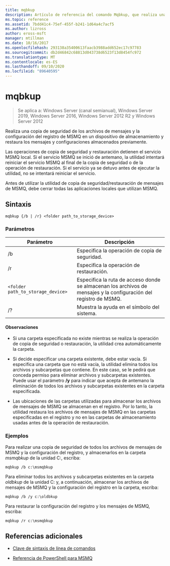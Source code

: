```yaml
---
title: mqbkup
description: Artículo de referencia del comando Mqbkup, que realiza una copia de seguridad de los archivos de mensajes de MSMQ y de la configuración del registro en un dispositivo de almacenamiento y restaura los mensajes y configuraciones almacenados previamente.
ms.topic: reference
ms.assetid: 7bdd41c4-75ef-455f-b241-1d64a4c7acf5
ms.author: lizross
author: eross-msft
manager: mtillman
ms.date: 10/16/2017
ms.openlocfilehash: 293138a35400613faacb3988add652ec17c97783
ms.sourcegitcommit: db2d46842c68813d043738d6523f13d8454fc972
ms.translationtype: MT
ms.contentlocale: es-ES
ms.lasthandoff: 09/10/2020
ms.locfileid: "89640595"
---
```

# <a name="mqbkup"></a>mqbkup

> Se aplica a: Windows Server (canal semianual), Windows Server 2019, Windows Server 2016, Windows Server 2012 R2 y Windows Server 2012

Realiza una copia de seguridad de los archivos de mensajes y la configuración del registro de MSMQ en un dispositivo de almacenamiento y restaura los mensajes y configuraciones almacenados previamente.

Las operaciones de copia de seguridad y restauración detienen el servicio MSMQ local. Si el servicio MSMQ se inició de antemano, la utilidad intentará reiniciar el servicio MSMQ al final de la copia de seguridad o de la operación de restauración. Si el servicio ya se detuvo antes de ejecutar la utilidad, no se intentará reiniciar el servicio.

Antes de utilizar la utilidad de copia de seguridad/restauración de mensajes de MSMQ, debe cerrar todas las aplicaciones locales que utilizan MSMQ.

## <a name="syntax"></a>Sintaxis

```
mqbkup {/b | /r} <folder path_to_storage_device>
```

### <a name="parameters"></a>Parámetros

| Parámetro | Descripción |
| ------- | -------- |
| /b | Especifica la operación de copia de seguridad. |
| /r | Especifica la operación de restauración. |
| `<folder path_to_storage_device>` | Especifica la ruta de acceso donde se almacenan los archivos de mensajes y la configuración del registro de MSMQ. |
| /? | Muestra la ayuda en el símbolo del sistema. |

#### <a name="remarks"></a>Observaciones

- Si una carpeta especificada no existe mientras se realiza la operación de copia de seguridad o restauración, la utilidad crea automáticamente la carpeta.

- Si decide especificar una carpeta existente, debe estar vacía. Si especifica una carpeta que no está vacía, la utilidad elimina todos los archivos y subcarpetas que contiene. En este caso, se le pedirá que conceda permiso para eliminar archivos y subcarpetas existentes. Puede usar el parámetro **/y** para indicar que acepta de antemano la eliminación de todos los archivos y subcarpetas existentes en la carpeta especificada.

- Las ubicaciones de las carpetas utilizadas para almacenar los archivos de mensajes de MSMQ se almacenan en el registro. Por lo tanto, la utilidad restaura los archivos de mensajes de MSMQ en las carpetas especificadas en el registro y no en las carpetas de almacenamiento usadas antes de la operación de restauración.

### <a name="examples"></a>Ejemplos

Para realizar una copia de seguridad de todos los archivos de mensajes de MSMQ y la configuración del registro, y almacenarlos en la carpeta *msmqbkup* de la unidad C:, escriba:

```
mqbkup /b c:\msmqbkup
```

Para eliminar todos los archivos y subcarpetas existentes en la carpeta *oldbkup* de la unidad C: y, a continuación, almacenar los archivos de mensajes de MSMQ y la configuración del registro en la carpeta, escriba:

```
mqbkup /b /y c:\oldbkup
```

Para restaurar la configuración del registro y los mensajes de MSMQ, escriba:

```
mqbkup /r c:\msmqbkup
```

## <a name="additional-references"></a>Referencias adicionales

- [Clave de sintaxis de línea de comandos](command-line-syntax-key.md)

- [Referencia de PowerShell para MSMQ](/powershell/module/msmq/?view=win10-ps)
